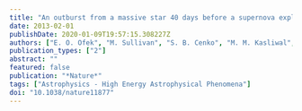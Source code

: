 ```yaml
---
title: "An outburst from a massive star 40 days before a supernova explosion"
date: 2013-02-01
publishDate: 2020-01-09T19:57:15.308227Z
authors: ["E. O. Ofek", "M. Sullivan", "S. B. Cenko", "M. M. Kasliwal", "A. Gal-Yam", "S. R. Kulkarni", "I. Arcavi", "L. Bildsten", "J. S. Bloom", "A. Horesh", "D. A. Howell", "A. V. Filippenko", "R. Laher", "D. Murray", "E. Nakar", "P. E. Nugent", "J. M. Silverman", "N. J. Shaviv", "J. Surace", "O. Yaron"]
publication_types: ["2"]
abstract: ""
featured: false
publication: "*Nature*"
tags: ["Astrophysics - High Energy Astrophysical Phenomena"]
doi: "10.1038/nature11877"
---
```


